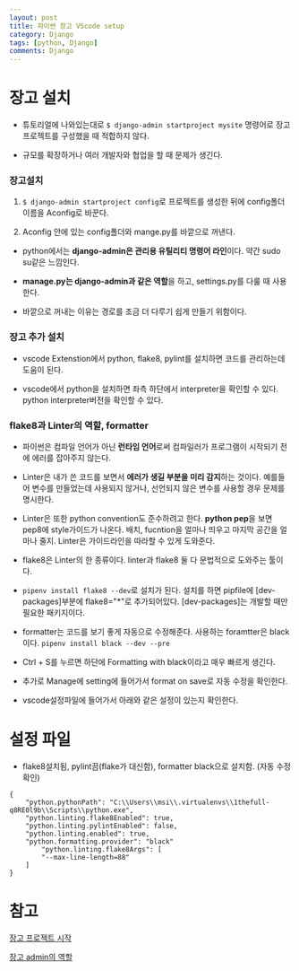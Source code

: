 ```yaml
---
layout: post
title: 파이썬 장고 VScode setup
category: Django
tags: [python, Django]
comments: Django
---
```


# 장고 설치

- 튜토리얼에 나와있는대로 `$ django-admin startproject mysite` 명령어로 장고 프로젝트를 구성했을 때 적합하지 않다.

- 규모를 확장하거나 여러 개발자와 협업을 할 때 문제가 생긴다.

### 장고설치

1. `$ django-admin startproject config`로 프로젝트를 생성한 뒤에 config폴더 이름을 Aconfig로 바꾼다.

2. Aconfig 안에 있는 config폴더와 mange.py를 바깥으로 꺼낸다.

- python에서는 **django-admin은 관리용 유틸리티 명령어 라인**이다. 약간 sudo su같은 느낌인다.

- **manage.py는 django-admin과 같은 역할**을 하고, settings.py를 다룰 때 사용한다.

- 바깥으로 꺼내는 이유는 경로를 조금 더 다루기 쉽게 만들기 위함이다.

### 장고 추가 설치

- vscode Extenstion에서 python, flake8, pylint를 설치하면 코드를 관리하는데 도움이 된다.

- vscode에서 python을 설치하면 좌측 하단에서 interpreter을 확인할 수 있다. python interpreter버전을 확인할 수 있다.

### flake8과 Linter의 역할, formatter

- 파이썬은 컴파일 언어가 아닌 **런타임 언어**로써 컴파일러가 프로그램이 시작되기 전에 에러를 잡아주지 않는다.

- Linter은 내가 쓴 코드를 보면서 **에러가 생길 부분을 미리 감지**하는 것이다. 예를들어 변수를 만들었는데 사용되지 않거나, 선언되지 않은 변수를 사용할 경우 문제를 명시한다.

- Linter은 또한 python convention도 준수하려고 한다. **python pep**을 보면 pep8에 style가이드가 나온다. 배치, fucntion을 얼마나 띄우고 마지막 공간을 얼마나 줄지. Linter은 가이드라인을 따라할 수 있게 도와준다.

- flake8은 Linter의 한 종류이다. linter과 flake8 둘 다 문법적으로 도와주는 툴이다.

- `pipenv install flake8 --dev`로 설치가 된다. 설치를 하면 pipfile에 [dev-packages]부분에 flake8="*"로 추가되어있다. [dev-packages]는 개발할 때만 필요한 패키지이다.

- formatter는 코드를 보기 좋게 자동으로 수정해준다. 사용하는 foramtter은 black이다. `pipenv install black --dev --pre`

- Ctrl + S를 누르면 하단에 Formatting with black이라고 매우 빠르게 생긴다.

- 추가로 Manage에 setting에 들어가서 format on save로 자동 수정을 확인한다.

- vscode설정파일에 들어가서 아래와 같은 설정이 있는지 확인한다.

# 설정 파일

- flake8설치됨, pylint끔(flake가 대신함), formatter black으로 설치함. (자동 수정 확인)

```
{
    "python.pythonPath": "C:\\Users\\msi\\.virtualenvs\\1thefull-q8RE0l9b\\Scripts\\python.exe",
    "python.linting.flake8Enabled": true,
    "python.linting.pylintEnabled": false,
    "python.linting.enabled": true,
    "python.formatting.provider": "black"
        "python.linting.flake8Args": [
        "--max-line-length=88"
    ]
}
```



# 참고

[장고 프로젝트 시작](https://docs.djangoproject.com/en/3.1/intro/tutorial01/)

[장고 admin의 역할](https://docs.djangoproject.com/en/3.1/ref/django-admin/)